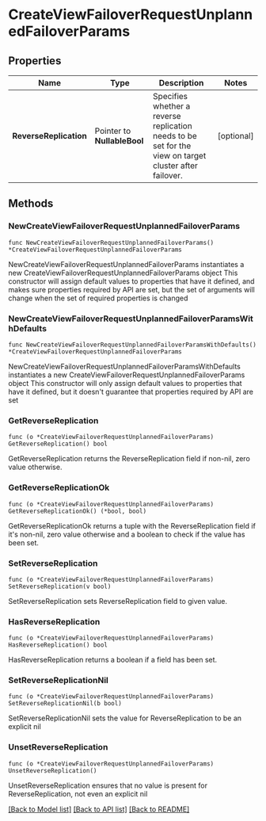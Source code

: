 # CreateViewFailoverRequestUnplannedFailoverParams

## Properties

Name | Type | Description | Notes
------------ | ------------- | ------------- | -------------
**ReverseReplication** | Pointer to **NullableBool** | Specifies whether a reverse replication needs to be set for the view on target cluster after failover. | [optional] 

## Methods

### NewCreateViewFailoverRequestUnplannedFailoverParams

`func NewCreateViewFailoverRequestUnplannedFailoverParams() *CreateViewFailoverRequestUnplannedFailoverParams`

NewCreateViewFailoverRequestUnplannedFailoverParams instantiates a new CreateViewFailoverRequestUnplannedFailoverParams object
This constructor will assign default values to properties that have it defined,
and makes sure properties required by API are set, but the set of arguments
will change when the set of required properties is changed

### NewCreateViewFailoverRequestUnplannedFailoverParamsWithDefaults

`func NewCreateViewFailoverRequestUnplannedFailoverParamsWithDefaults() *CreateViewFailoverRequestUnplannedFailoverParams`

NewCreateViewFailoverRequestUnplannedFailoverParamsWithDefaults instantiates a new CreateViewFailoverRequestUnplannedFailoverParams object
This constructor will only assign default values to properties that have it defined,
but it doesn't guarantee that properties required by API are set

### GetReverseReplication

`func (o *CreateViewFailoverRequestUnplannedFailoverParams) GetReverseReplication() bool`

GetReverseReplication returns the ReverseReplication field if non-nil, zero value otherwise.

### GetReverseReplicationOk

`func (o *CreateViewFailoverRequestUnplannedFailoverParams) GetReverseReplicationOk() (*bool, bool)`

GetReverseReplicationOk returns a tuple with the ReverseReplication field if it's non-nil, zero value otherwise
and a boolean to check if the value has been set.

### SetReverseReplication

`func (o *CreateViewFailoverRequestUnplannedFailoverParams) SetReverseReplication(v bool)`

SetReverseReplication sets ReverseReplication field to given value.

### HasReverseReplication

`func (o *CreateViewFailoverRequestUnplannedFailoverParams) HasReverseReplication() bool`

HasReverseReplication returns a boolean if a field has been set.

### SetReverseReplicationNil

`func (o *CreateViewFailoverRequestUnplannedFailoverParams) SetReverseReplicationNil(b bool)`

 SetReverseReplicationNil sets the value for ReverseReplication to be an explicit nil

### UnsetReverseReplication
`func (o *CreateViewFailoverRequestUnplannedFailoverParams) UnsetReverseReplication()`

UnsetReverseReplication ensures that no value is present for ReverseReplication, not even an explicit nil

[[Back to Model list]](../README.md#documentation-for-models) [[Back to API list]](../README.md#documentation-for-api-endpoints) [[Back to README]](../README.md)


